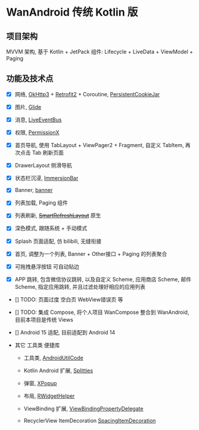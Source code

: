 # WanAndroid 传统 Kotlin 版

## 项目架构

MVVM 架构, 基于 Kotlin + JetPack 组件: Lifecycle + LiveData + ViewModel + Paging

## 功能及技术点

- [x] 网络, [OkHttp3](https://github.com/square/okhttp) + [Retrofit2](https://github.com/square/retrofit) + Coroutine, [PersistentCookieJar](https://github.com/franmontiel/PersistentCookieJar)

- [x] 图片, [Glide](https://github.com/bumptech/glide)

- [x] 消息, [LiveEventBus](https://github.com/JeremyLiao/LiveEventBus)

- [x] 权限, [PermissionX](https://github.com/guolindev/PermissionX)

- [x] 首页导航, 使用 TabLayout + ViewPager2 + Fragment, 自定义 TabItem, 再次点击 Tab 刷新页面

- [x] DrawerLayout 侧滑导航

- [x] 状态栏沉浸, [ImmersionBar](https://github.com/gyf-dev/ImmersionBar)

- [x] Banner, [banner](https://github.com/youth5201314/banner)

- [x] 列表加载, Paging 组件

- [x] 列表刷新, ~~[SmartRefreshLayout](https://github.com/scwang90/SmartRefreshLayout)~~ 原生

- [x] 深色模式, 跟随系统 + 手动模式

- [x] Splash 页面适配, 仿 bilibili, 无缝衔接

- [x] 首页, 调整为一个列表, Banner + Other接口 + Paging 的列表聚合

- [x] 可拖拽悬浮按钮 可自动贴边

- [x] APP 跳转, 包含微信协议跳转, 以及自定义 Scheme, 应用商店 Scheme, 邮件 Scheme, 指定应用跳转, 并且过滤处理好相应的应用列表

- [] TODO: 页面过度 空白页 WebView错误页 等

- [] TODO: 集成 Compose, 将个人项目 WanCompose 整合到 WanAndroid, 目前本项目是传统 Views

- [] Android 15 适配, 目前适配到 Android 14

- 其它 工具类 便捷库

  - 工具类, [AndroidUtilCode](https://github.com/Blankj/AndroidUtilCode)

  - Kotlin Android 扩展, [Splitties](https://github.com/LouisCAD/Splitties)

  - 弹窗, [XPopup](https://github.com/li-xiaojun/XPopup)

  - 布局, [RWidgetHelper](https://github.com/RuffianZhong/RWidgetHelper)

  - ViewBinding 扩展, [ViewBindingPropertyDelegate](https://github.com/androidbroadcast/ViewBindingPropertyDelegate)

  - RecyclerView ItemDecoration [SpacingItemDecoration](https://github.com/grzegorzojdana/SpacingItemDecoration)


